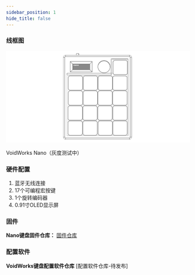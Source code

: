 ```yaml
---
sidebar_position: 1
hide_title: false
---
```



### 线框图

![NANO.png](../../static/img/NANO.png)

VoidWorks Nano（灰度测试中）

### 硬件配置

1. 蓝牙无线连接
2. 17个可编程宏按键
3. 1个旋转编码器
4. 0.91寸OLED显示屏

### 固件
**Nano键盘固件仓库：** [固件仓库](https://github.com/VoidWorks-online/firmware-release/releases)



### 配置软件
**VoidWorks键盘配置软件仓库** [配置软件仓库-待发布]

